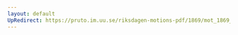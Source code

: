 ```yaml
---
layout: default
UpRedirect: https://pruto.im.uu.se/riksdagen-motions-pdf/1869/mot_1869__fk__37/mot_1869__fk__37-001.pdf
---
```

